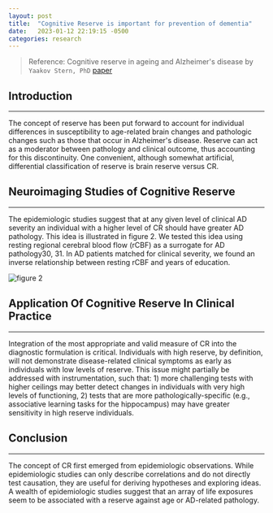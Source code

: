 ```yaml
---
layout: post
title:  "Cognitive Reserve is important for prevention of dementia"
date:   2023-01-12 22:19:15 -0500
categories: research
---
```


> Reference: Cognitive reserve in ageing and Alzheimer's disease by `Yaakov Stern, PhD`
[paper](https://pubmed.ncbi.nlm.nih.gov/23079557/)

## Introduction

---

The concept of reserve has been put forward to account for individual differences in
susceptibility to age-related brain changes and pathologic changes such as those that occur
in Alzheimer's disease. Reserve can act as a moderator between pathology and clinical
outcome, thus accounting for this discontinuity. One convenient, although somewhat
artificial, differential classification of reserve is brain reserve versus CR.

## Neuroimaging Studies of Cognitive Reserve

---
The epidemiologic studies suggest that at any given level of clinical AD severity an individual with a higher level of CR should have greater AD pathology. This idea is illustrated in figure 2. We tested this idea using resting regional cerebral blood flow (rCBF) as a surrogate for AD pathology30, 31. In AD patients matched for clinical severity, we found an inverse relationship between resting rCBF and years of education.

![figure 2](https://res.cloudinary.com/da7rg3ojv/image/upload/v1673580778/%EC%8A%A4%ED%81%AC%EB%A6%B0%EC%83%B7_2023-01-12_%EC%98%A4%ED%9B%84_10.31.16_nb8dur.png)

## Application Of Cognitive Reserve In Clinical Practice

---

Integration of the most appropriate and valid measure of CR into the diagnostic formulation is critical. Individuals with high reserve, by definition, will not demonstrate disease-related clinical symptoms as early as individuals with low levels of reserve. This issue might partially be addressed with instrumentation, such that: 1) more challenging tests with higher ceilings may better detect changes in individuals with very high levels of functioning, 2) tests that are more pathologically-specific (e.g., associative learning tasks for the hippocampus) may have greater sensitivity in high reserve individuals.

## Conclusion

---

The concept of CR first emerged from epidemiologic observations. While epidemiologic studies can only describe correlations and do not directly test causation, they are useful for deriving hypotheses and exploring ideas. A wealth of epidemiologic studies suggest that an array of life exposures seem to be associated with a reserve against age or AD-related pathology.
